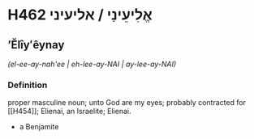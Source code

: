 # H462 אֱלִיעֵינַי / אליעיני

## ʼĔlîyʻêynay

_(el-ee-ay-nah'ee | eh-lee-ay-NAI | ay-lee-ay-NAI)_

### Definition

proper masculine noun; unto God are my eyes; probably contracted for [[H454]]; Elienai, an Israelite; Elienai.

- a Benjamite
